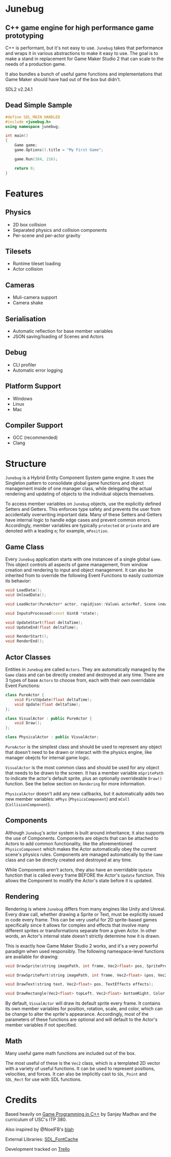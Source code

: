 # Junebug

## C++ game engine for high performance game prototyping

C++ is performant, but it's not easy to use. `Junebug` takes that performance and wraps it in various abstractions to make it easy to use. The goal is to make a stand in replacement for Game Maker Studio 2 that can scale to the needs of a production game.

It also bundles a bunch of useful game functions and implementations that Game Maker should have had out of the box but didn't.

SDL2 v2.24.1

## Dead Simple Sample

```cpp
#define SDL_MAIN_HANDLED
#include <junebug.h>
using namespace junebug;

int main()
{
    Game game;
    game.Options().title = "My First Game";

    game.Run(384, 216);

    return 0;
}
```

# Features

## Physics
- 2D box collision
- Separated physics and collision components
- Per-scene and per-actor gravity

## Tilesets
- Runtime tileset loading
- Actor collision

## Cameras
- Muli-camera support
- Camera shake

## Serialisation
- Automatic reflection for base member variables
- JSON saving/loading of Scenes and Actors

## Debug
- CLI profiler
- Automatic error logging

## Platform Support
- Windows
- Linux
- Mac

## Compiler Support
- GCC (recommended)
- Clang

# Structure

`Junebug` is a Hybrid Entity Component System game engine. It uses the Singleton pattern to consolidate global game functions and object management inside of one manager class, while delegating the actual rendering and updating of objects to the individual objects themselves.

To access member variables on `Junebug` objects, use the explicitly defined Setters and Getters. This enforces type safety and prevents the user from accidentally overwriting important data. Many of these Setters and Getters have internal logic to handle edge cases and prevent common errors. Accordingly, member variables are typically `protected` or `private` and are denoted with a leading `m`; for example, `mPosition`.

## Game Class

Every `Junebug` application starts with one instancee of a single global `Game`. This object controls all aspects of game management, from window creation and rendering to input and object management. It can also be inherited from to override the following Event Functions to easily customize its behavior:

```cpp
void LoadData();
void UnloadData();

void LoadActor(PureActor* actor, rapidjson::Value& actorRef, Scene &newScene);

void InputsProcessed(const Uint8 *state);

void UpdateStart(float deltaTime);
void UpdateEnd(float deltaTime);

void RenderStart();
void RenderEnd();
```

## Actor Classes

Entities in `Junebug` are called `Actors`. They are automatically managed by the `Game` class and can be directly created and destroyed at any time. There are 3 types of base `Actors` to choose from, each with their own overridable Event Functions:

```cpp
class PureActor {
    void FirstUpdate(float deltaTime);
    void Update(float deltaTime);
};

class VisualActor : public PureActor {
    void Draw();
};

class PhysicalActor : public VisualActor;
```

`PureActor` is the simplest class and should be used to represent any object that doesn't need to be drawn or interact with the physics engine, like manager obejcts for internal game logic.

`VisualActor` is the most common class and should be used for any object that needs to be drawn to the screen. It has a member variable `mSpritePath` to indicate the actor's default sprite, plus an optionally overrideable `Draw()` function. See the below section on `Rendering` for more information.

`PhysicalActor` doesn't add any new callbacks, but it automatically adds two new member variables: `mPhys` (`PhysicsComponent`) and `mColl` (`CollisionComponent`).

## Components

Although `Junebug`'s actor system is built around inheritance, it also supports the use of Components. Components are objects that can be attached to Actors to add common functionality, like the aforementioned `PhysicsComponent` which makes the Actor automatically obey the current scene's physics rules. Components are managed automatically by the `Game` class and can be directly created and destroyed at any time.

While Components aren't actors, they also have an overridable `Update` function that is called every frame BEFORE the Actor's `Update` function. This allows the Component to modify the Actor's state before it is updated.

## Rendering

Rendering is where `Junebug` differs from many engines like Unity and Unreal. Every draw call, whether drawing a Sprite or Text, must be explicitly issued in code every frame. This can be very useful for 2D sprite-based games specifically since it allows for complex and effects that involve many different sprites or transformations separate from a given Actor. In other words, an Actor's internal state doesn't strictly determine how it is drawn.

This is exactly how Game Maker Studio 2 works, and it's a very powerful paradigm when used responsibly. The following namespace-level functions are available for drawing:

```cpp
void DrawSprite(string imagePath, int frame, Vec2<float> pos, SpriteProperties properties);

void DrawSpritePart(string imagePath, int frame, Vec2<float> &pos, Vec2<int> partPos,  Vec2<int> partSize, SpriteProperties properties);

void DrawText(string text, Vec2<float> pos, TextEffects effects);

void DrawRectangle(Vec2<float> topLeft, Vec2<float> bottomRight, Color color);
```

By default, `VisualActor` will draw its default sprite every frame. It contains its own member variables for position, rotation, scale, and color, which can be change to alter the sprite's appearance. Accordingly, most of the parameters of these functions are optional and will default to the Actor's member variables if not specified.

## Math

Many useful game math functions are included out of the box.

The most useful of these is the `Vec2` class, which is a templated 2D vector with a variety of useful functions. It can be used to represent positions, velocities, and forces. It can also be implicitly cast to `SDL_Point` and `SDL_Rect` for use with SDL functions.

# Credits

Based heavily on [Game Programming in C++](https://books.google.com/books/about/Game_Programming_in_C++.html?id=VfxNDwAAQBAJ&source=kp_book_description) by Sanjay Madhav and the curriculum of USC's ITP 380.

Also inspired by @NoelFB's [blah](https://github.com/NoelFB/blah)

External Libraries:
[SDL_FontCache](https://github.com/grimfang4/SDL_FontCache)

Development tracked on [Trello](https://trello.com/b/jWgkCUmD/junebug)
